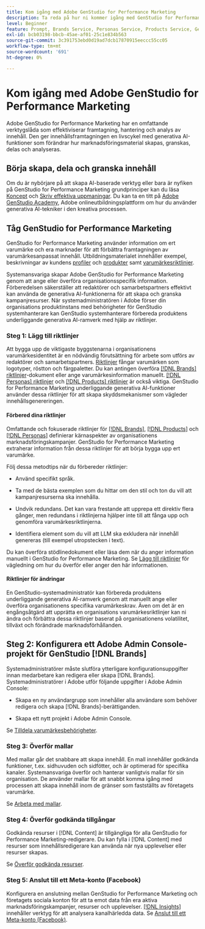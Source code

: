 ```yaml
---
title: Kom igång med Adobe GenStudio for Performance Marketing
description: Ta reda på hur ni kommer igång med GenStudio for Performance Marketing för att skapa nytt varumärkesanpassat marknadsföringsmaterial.
level: Beginner
feature: Prompt, Brands Service, Personas Service, Products Service, Generative AI, Guidelines
exl-id: bcb03198-bbcb-45ae-af01-25c1e834b563
source-git-commit: 3c391753ebd0d19ad7dcb17870915eeccc55cc05
workflow-type: tm+mt
source-wordcount: '691'
ht-degree: 0%

---
```


# Kom igång med Adobe GenStudio for Performance Marketing

Adobe GenStudio for Performance Marketing har en omfattande verktygslåda som effektiviserar framtagning, hantering och analys av innehåll. Den ger innehållsframtagningen en livscykel med generativa AI-funktioner som förändrar hur marknadsföringsmaterial skapas, granskas, delas och analyseras.

## Börja skapa, dela och granska innehåll

Om du är nybörjare på att skapa AI-baserade verktyg eller bara är nyfiken på GenStudio for Performance Marketing grundprinciper kan du läsa [Koncept](concepts.md) och [Skriv effektiva uppmaningar](effective-prompts.md). Du kan ta en titt på [Adobe GenStudio Academy](https://learningmanager.adobe.com/genstudioacademy), Adobe onlineutbildningsplattform om hur du använder generativa AI-tekniker i den kreativa processen.

## Tåg GenStudio for Performance Marketing

GenStudio for Performance Marketing använder information om ert varumärke och era marknader för att förbättra framtagningen av varumärkesanpassat innehåll. Utbildningsmaterialet innehåller exempel, beskrivningar av kundens [profiler](/help/user-guide/guidelines/personas.md) och [produkter](/help/user-guide/guidelines/products.md) samt [varumärkesriktlinjer](/help/user-guide/guidelines/overview.md).

Systemansvariga skapar Adobe GenStudio for Performance Marketing genom att ange eller överföra organisationsspecifik information. Förberedelsen säkerställer att redaktörer och samarbetspartners effektivt kan använda de generativa AI-funktionerna för att skapa och granska kampanjresurser. När systemadministratören i Adobe förser din organisations produktinstans med behörigheter för GenStudio systemhanterare kan GenStudio systemhanterare förbereda produktens underliggande generativa AI-ramverk med hjälp av riktlinjer.

### Steg 1: Lägg till riktlinjer

Att bygga upp de viktigaste byggstenarna i organisationens varumärkesidentitet är en nödvändig förutsättning för arbete som utförs av redaktörer och samarbetspartners. [Riktlinjer](./guidelines/overview.md) fångar varumärken som logotyper, röstton och färgpaletter. Du kan antingen överföra [[!DNL Brands] riktlinjer](./guidelines/brands.md)-dokument eller ange varumärkesinformation manuellt. [[!DNL Personas] riktlinjer](./guidelines/personas.md) och [[!DNL Products] riktlinjer](./guidelines/products.md) är också viktiga. GenStudio for Performance Marketing underliggande generativa AI-funktioner använder dessa riktlinjer för att skapa skyddsmekanismer som vägleder innehållsgenereringen.

#### Förbered dina riktlinjer

Omfattande och fokuserade riktlinjer för [[!DNL Brands]](./guidelines/brands.md), [[!DNL Products]](./guidelines/products.md) och [[!DNL Personas]](./guidelines/personas.md) definierar kärnaspekter av organisationens marknadsföringskampanjer. GenStudio for Performance Marketing extraherar information från dessa riktlinjer för att börja bygga upp ert varumärke.

Följ dessa metodtips när du förbereder riktlinjer:

* Använd specifikt språk.

* Ta med de bästa exemplen som du hittar om den stil och ton du vill att kampanjresurserna ska innehålla.

* Undvik redundans. Det kan vara frestande att upprepa ett direktiv flera gånger, men redundans i riktlinjerna hjälper inte till att fånga upp och genomföra varumärkesriktlinjerna.

* Identifiera element som du vill att LLM ska exkludera när innehåll genereras (till exempel utropstecken i text).

Du kan överföra stödlinedokument eller läsa dem när du anger information manuellt i GenStudio for Performance Marketing. Se [Lägg till riktlinjer](./guidelines/overview.md) för vägledning om hur du överför eller anger den här informationen.

#### Riktlinjer för ändringar

En GenStudio-systemadministratör kan förbereda produktens underliggande generativa AI-ramverk genom att manuellt ange eller överföra organisationens specifika varumärkeskrav. Även om det är en engångsåtgärd att upprätta en organisations varumärkesriktlinjer kan ni ändra och förbättra dessa riktlinjer baserat på organisationens volatilitet, tillväxt och förändrade marknadsförhållanden.

## Steg 2: Konfigurera ett Adobe Admin Console-projekt för GenStudio [!DNL Brands]

Systemadministratörer måste slutföra ytterligare konfigurationsuppgifter innan medarbetare kan redigera eller skapa [!DNL Brands]. Systemadministratörer i Adobe utför följande uppgifter i Adobe Admin Console:

* Skapa en ny användargrupp som innehåller alla användare som behöver redigera och skapa [!DNL Brands]-berättiganden.

* Skapa ett nytt projekt i Adobe Admin Console.

Se [Tilldela varumärkesbehörigheter](configure-brand-permissions.md).

### Steg 3: Överför mallar

Med mallar går det snabbare att skapa innehåll. En mall innehåller godkända funktioner, t.ex. sidhuvuden och sidfötter, och är optimerad för specifika kanaler. Systemansvariga överför och hanterar vanligtvis mallar för sin organisation. De använder mallar för att snabbt komma igång med processen att skapa innehåll inom de gränser som fastställts av företagets varumärke.

Se [Arbeta med mallar](./content/use-templates.md).

### Steg 4: Överför godkända tillgångar

Godkända resurser i [!DNL Content] är tillgängliga för alla GenStudio for Performance Marketing-redigerare. Du kan fylla i [!DNL Content] med resurser som innehållsredigerare kan använda när nya upplevelser eller resurser skapas.

Se [Överför godkända resurser](./content/manage-assets.md).

### Steg 5: Anslut till ett Meta-konto (Facebook)

Konfigurera en anslutning mellan GenStudio for Performance Marketing och företagets sociala konton för att ta emot data från era aktiva marknadsföringskampanjer, resurser och upplevelser. [[!DNL Insights]](./insights/overview.md) innehåller verktyg för att analysera kanalhärledda data. Se [Anslut till ett Meta-konto (Facebook)](./insights/connect-channel.md#meta-ads-connect).
